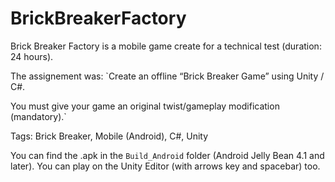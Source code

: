 # BrickBreakerFactory

Brick Breaker Factory is a mobile game create for a technical test (duration: 24 hours). 

The assignement was: `Create an offline “Brick Breaker Game” using Unity / C#. 

You must give your game an original twist/gameplay modification (mandatory).`

Tags: Brick Breaker, Mobile (Android), C#, Unity

You can find the .apk in the `Build_Android` folder (Android Jelly Bean 4.1 and later). You can play on the Unity Editor (with arrows key and spacebar) too. 